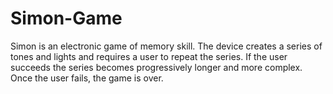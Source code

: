 # Simon-Game

Simon is an electronic game of memory skill. The device creates a series of tones and lights and
requires a user to repeat the series. If the user succeeds the series becomes progressively longer and
more complex. Once the user fails, the game is over.
